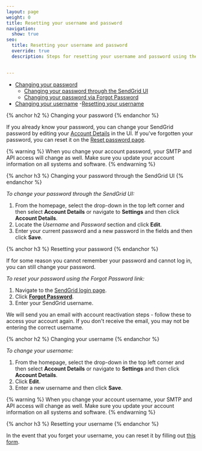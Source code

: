 ```yaml
---
layout: page
weight: 0
title: Resetting your username and password
navigation:
  show: true
seo:
  title: Resetting your username and password
  override: true
  description: Steps for resetting your username and password using the SendGrid UI

  
---
```


- [Changing your password](#-Changing-your-password)
    - [Changing your password through the SendGrid UI](#-Changing-your-password-through-the-SendGrid-UI)
    - [Changing your password via Forgot Password](#-Changing-your-password-via-Forgot-Password)
- [Changing your username](#-Changing-your-username)
  -[Resetting your username](#-Resetting-yourusername)

{% anchor h2 %}
Changing your password
{% endanchor %}

If you already know your password, you can change your SendGrid password by editing your [Account Details](https://app.sendgrid.com/settings/account) in the UI. If you've forgotten your password, you can reset it on the [Reset password page](https://app.sendgrid.com/forgot_password).

{% warning %}
When you change your account password, your SMTP and API access will change as well. Make sure you update your account information on all systems and software.
{% endwarning %}

{% anchor h3 %}
Changing your password through the SendGrid UI
{% endanchor %}

*To change your password through the SendGrid UI:*

1. From the homepage, select the drop-down in the top left corner and then select **Account Details** or navigate to **Settings** and then click **Account Details**. 
1. Locate the *Username* and *Password* section and click **Edit**. 
1. Enter your current password and a new password in the fields and then click **Save**.

{% anchor h3 %}
Resetting your password
{% endanchor %}

If for some reason you cannot remember your password and cannot log in, you can still change your password. 

*To reset your password using the Forgot Password link:*

1. Navigate to the [SendGrid login page]({{site.site_url}}/login). 
1. Click **[Forgot Password]({{site.site_url}}/user/forgotPassword)**.
1. Enter your SendGrid username.

We will send you an email with account reactivation steps - follow these to access your account again. If you don't receive the email, you may not be entering the correct username.

{% anchor h2 %}
Changing your username
{% endanchor %}

*To change your username:*

1. From the homepage, select the drop-down in the top left corner and then select **Account Details** or navigate to **Settings** and then click   **Account Details**. 
1. Click **Edit**. 
1. Enter a new username and then click **Save**.

{% warning %}
When you change your account username, your SMTP and API access will change as well. Make sure you update your account information on all systems and software.
{% endwarning %}

{% anchor h3 %}
Resetting your username
{% endanchor %}

In the event that you forget your username, you can reset it by filling out [this form](https://support.sendgrid.com/hc/en-us/requests/new#forgot-username).